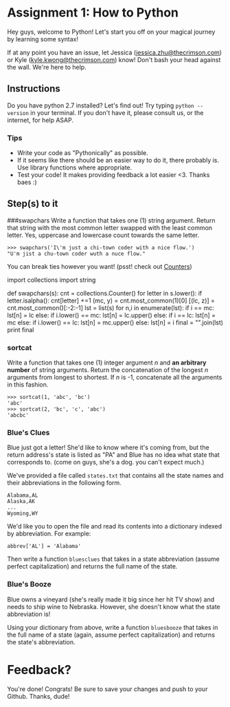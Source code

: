 # Assignment 1: How to Python
Hey guys, welcome to Python! Let's start you off on your magical journey by learning some syntax!

If at any point you have an issue, let Jessica (jessica.zhu@thecrimson.com) or Kyle (kyle.kwong@thecrimson.com) know! Don't bash your head against the wall. We're here to help.

## Instructions
Do you have python 2.7 installed? Let's find out! Try typing `python --version` in your terminal. If you don't have it, please consult us, or the internet, for help ASAP.

### Tips
- Write your code as "Pythonically" as possible.
- If it seems like there should be an easier way to do it, there probably is. Use library functions where appropriate.
- Test your code! It makes providing feedback a lot easier <3. Thanks baes :)
  
## Step(s) to it
###swapchars
Write a function that takes one (1) string argument. Return that string with the most common letter swapped with the least common letter. Yes, uppercase and lowercase count towards the same letter.

    >>> swapchars('I\'m just a chi-town coder with a nice flow.')
    "U'm jist a chu-town coder wuth a nuce flow."
You can break ties however you want! (psst! check out [Counters](https://docs.python.org/2/library/collections.html#collections.Counter))

import collections
import string 

def swapchars(s): 
    cnt = collections.Counter()
    for letter in s.lower(): 
        if letter.isalpha(): 
            cnt[letter] +=1 
    (mc, y) = cnt.most_common(1)[0]
    [(lc, z)] = cnt.most_common()[:-2:-1]
    lst = list(s)
    for n,i in enumerate(lst): 
        if i == mc: 
            lst[n] = lc
        else: 
            if i.lower() == mc:
                lst[n] = lc.upper()
            else: 
                if i == lc: 
                    lst[n] = mc
                else: 
                    if i.lower() == lc: 
                        lst[n] = mc.upper()
                    else: 
                        lst[n] = i
    final = "".join(lst)
    print final


    


### sortcat
Write a function that takes one (1) integer argument _n_  and **an arbitrary number** of string arguments. Return the concatenation of the longest _n_  arguments from longest to shortest. If _n_  is -1, concatenate all the arguments in this fashion.
 
    >>> sortcat(1, 'abc', 'bc')
    'abc'
    >>> sortcat(2, 'bc', 'c', 'abc')
    'abcbc'

### Blue's Clues
Blue just got a letter! She'd like to know where it's coming from, but the return address's state is listed as "PA" and Blue has no idea what state that corresponds to. (come on guys, she's a dog. you can't expect much.)

We've provided a file called `states.txt` that contains all the state names and their abbreviations in the following form.

    Alabama,AL
    Alaska,AK
    ...
    Wyoming,WY

We'd like you to open the file and read its contents into a dictionary indexed by abbreviation. For example:

    abbrev['AL'] = 'Alabama'

Then write a function `bluesclues` that takes in a state abbreviation (assume perfect capitalization) and returns the full name of the state.

### Blue's Booze
Blue owns a vineyard (she's really made it big since her hit TV show) and needs to ship wine to Nebraska. However, she doesn't know what the state abbreviation is! 

Using your dictionary from above, write a function `bluesbooze` that takes in the full name of a state (again, assume perfect capitalization) and returns the state's abbreviation.

# Feedback?
You're done! Congrats! Be sure to save your changes and push to your Github. Thanks, dude!

